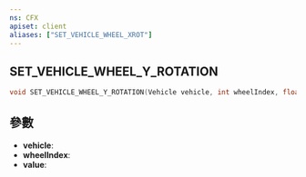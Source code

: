 ```yaml
---
ns: CFX
apiset: client
aliases: ["SET_VEHICLE_WHEEL_XROT"]
---
```

## SET_VEHICLE_WHEEL_Y_ROTATION

```c
void SET_VEHICLE_WHEEL_Y_ROTATION(Vehicle vehicle, int wheelIndex, float value);
```


## 參數
* **vehicle**: 
* **wheelIndex**: 
* **value**: 

